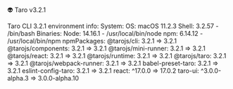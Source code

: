 👽 Taro v3.2.1


  Taro CLI 3.2.1 environment info:
    System:
      OS: macOS 11.2.3
      Shell: 3.2.57 - /bin/bash
    Binaries:
      Node: 14.16.1 - /usr/local/bin/node
      npm: 6.14.12 - /usr/local/bin/npm
    npmPackages:
      @tarojs/cli: 3.2.1 => 3.2.1 
      @tarojs/components: 3.2.1 => 3.2.1 
      @tarojs/mini-runner: 3.2.1 => 3.2.1 
      @tarojs/react: 3.2.1 => 3.2.1 
      @tarojs/runtime: 3.2.1 => 3.2.1 
      @tarojs/taro: 3.2.1 => 3.2.1 
      @tarojs/webpack-runner: 3.2.1 => 3.2.1 
      babel-preset-taro: 3.2.1 => 3.2.1 
      eslint-config-taro: 3.2.1 => 3.2.1 
      react: ^17.0.0 => 17.0.2 
      taro-ui: ^3.0.0-alpha.3 => 3.0.0-alpha.10

